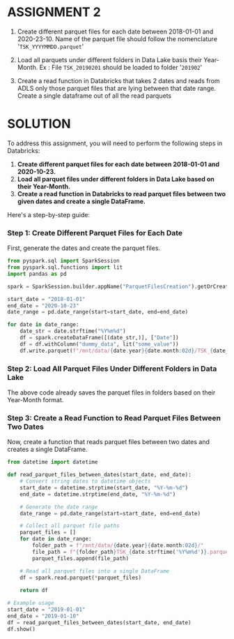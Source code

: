 # ASSIGNMENT 2

1. Create different parquet files for each date between 2018-01-01 and 2020-23-10. Name of the parquet file should follow the nomenclature '`TSK_YYYYMMDD.parquet`' 

2. Load all parquets under different folders in Data Lake basis their Year-Month. Ex : File `TSK_20190201` should be loaded to folder '`201902`' 

3. Create a read function in Databricks that takes 2 dates and reads from ADLS only those parquet files that are lying between that date range. Create a single dataframe out of all the read parquets

# SOLUTION

To address this assignment, you will need to perform the following steps in Databricks:

1. **Create different parquet files for each date between 2018-01-01 and 2020-10-23.**
2. **Load all parquet files under different folders in Data Lake based on their Year-Month.**
3. **Create a read function in Databricks to read parquet files between two given dates and create a single DataFrame.**

Here's a step-by-step guide:

### Step 1: Create Different Parquet Files for Each Date

First, generate the dates and create the parquet files.

```python
from pyspark.sql import SparkSession
from pyspark.sql.functions import lit
import pandas as pd

spark = SparkSession.builder.appName("ParquetFilesCreation").getOrCreate()

start_date = "2018-01-01"
end_date = "2020-10-23"
date_range = pd.date_range(start=start_date, end=end_date)

for date in date_range:
    date_str = date.strftime("%Y%m%d")
    df = spark.createDataFrame([(date_str,)], ["Date"])
    df = df.withColumn("dummy_data", lit("some_value"))
    df.write.parquet(f"/mnt/data/{date.year}{date.month:02d}/TSK_{date_str}.parquet")
```

### Step 2: Load All Parquet Files Under Different Folders in Data Lake

The above code already saves the parquet files in folders based on their Year-Month format.

### Step 3: Create a Read Function to Read Parquet Files Between Two Dates

Now, create a function that reads parquet files between two dates and creates a single DataFrame.

```python
from datetime import datetime

def read_parquet_files_between_dates(start_date, end_date):
    # Convert string dates to datetime objects
    start_date = datetime.strptime(start_date, "%Y-%m-%d")
    end_date = datetime.strptime(end_date, "%Y-%m-%d")

    # Generate the date range
    date_range = pd.date_range(start=start_date, end=end_date)

    # Collect all parquet file paths
    parquet_files = []
    for date in date_range:
        folder_path = f"/mnt/data/{date.year}{date.month:02d}/"
        file_path = f"{folder_path}TSK_{date.strftime('%Y%m%d')}.parquet"
        parquet_files.append(file_path)

    # Read all parquet files into a single DataFrame
    df = spark.read.parquet(*parquet_files)
    
    return df

# Example usage
start_date = "2019-01-01"
end_date = "2019-01-10"
df = read_parquet_files_between_dates(start_date, end_date)
df.show()
```

